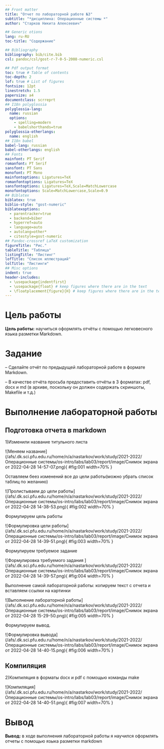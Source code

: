 ```yaml
---
## Front matter
title: "Отчет по лабораторной работе №3"
subtitle: "*дисциплина: Операционные системы *"
author: "Старков Никита Алексеевич"

## Generic otions
lang: ru-RU
toc-title: "Содержание"

## Bibliography
bibliography: bib/cite.bib
csl: pandoc/csl/gost-r-7-0-5-2008-numeric.csl

## Pdf output format
toc: true # Table of contents
toc-depth: 2
lof: true # List of figures
fontsize: 12pt
linestretch: 1.5
papersize: a4
documentclass: scrreprt
## I18n polyglossia
polyglossia-lang:
  name: russian
  options:
	- spelling=modern
	- babelshorthands=true
polyglossia-otherlangs:
  name: english
## I18n babel
babel-lang: russian
babel-otherlangs: english
## Fonts
mainfont: PT Serif
romanfont: PT Serif
sansfont: PT Sans
monofont: PT Mono
mainfontoptions: Ligatures=TeX
romanfontoptions: Ligatures=TeX
sansfontoptions: Ligatures=TeX,Scale=MatchLowercase
monofontoptions: Scale=MatchLowercase,Scale=0.9
## Biblatex
biblatex: true
biblio-style: "gost-numeric"
biblatexoptions:
  - parentracker=true
  - backend=biber
  - hyperref=auto
  - language=auto
  - autolang=other*
  - citestyle=gost-numeric
## Pandoc-crossref LaTeX customization
figureTitle: "Рис."
tableTitle: "Таблица"
listingTitle: "Листинг"
lofTitle: "Список иллюстраций"
lolTitle: "Листинги"
## Misc options
indent: true
header-includes:
  - \usepackage{indentfirst}
  - \usepackage{float} # keep figures where there are in the text
  - \floatplacement{figure}{H} # keep figures where there are in the text
---
```


# Цель работы

**Цель работы:** научиться оформлять отчёты с помощью легковесного языка разметки Markdown.

# Задание

– Сделайте отчёт по предыдущей лабораторной работе в формате Markdown.

– В качестве отчёта просьба предоставить отчёты в 3 форматах: pdf, docx и md (в архиве,
поскольку он должен содержать скриншоты, Makefile и т.д.)

# Выполнение лабораторной работы

## Подготовка отчета в markdown

1)Изменили название титульного листа

![Меняем название](/afs/.dk.sci.pfu.edu.ru/home/n/a/nastarkov/work/study/2021-2022/Операционные системы/os-intro/labs/lab03/report/image/Снимок экрана от 2022-04-28 14-57-07.png){ #fig:001 width=70% }

Оставляем беез изменений все до цели работы(можно убрать список таблиц по желанию)

![Пролистываем до цели работы](/afs/.dk.sci.pfu.edu.ru/home/n/a/nastarkov/work/study/2021-2022/Операционные системы/os-intro/labs/lab03/report/image/Снимок экрана от 2022-04-28 14-38-53.png){ #fig:002 width=70% }

Формулируем цель работы

![Формулировка цели работы](/afs/.dk.sci.pfu.edu.ru/home/n/a/nastarkov/work/study/2021-2022/Операционные системы/os-intro/labs/lab03/report/image/Снимок экрана от 2022-04-28 14-39-51.png){ #fig:003 width=70% }

Формулируем требуемое задание 

![Формулировка требуемого задания ](/afs/.dk.sci.pfu.edu.ru/home/n/a/nastarkov/work/study/2021-2022/Операционные системы/os-intro/labs/lab03/report/image/Снимок экрана от 2022-04-28 14-39-57.png){ #fig:004 width=70% }

Выполнение самой лабораторной работы: копируем текст с отчета и вставляем ссылки на картинки

![Выполнение лабораторной работы](/afs/.dk.sci.pfu.edu.ru/home/n/a/nastarkov/work/study/2021-2022/Операционные системы/os-intro/labs/lab03/report/image/Снимок экрана от 2022-04-28 15-29-50.png){ #fig:005 width=70% }

Формулируем вывод.

![Формулировка вывода](/afs/.dk.sci.pfu.edu.ru/home/n/a/nastarkov/work/study/2021-2022/Операционные системы/os-intro/labs/lab03/report/image/Снимок экрана от 2022-04-28 14-40-15.png){ #fig:006 width=70% }

## Компиляция 

2)Компиляция в форматы docx и pdf с помощью команды make

![Компиляция](/afs/.dk.sci.pfu.edu.ru/home/n/a/nastarkov/work/study/2021-2022/Операционные системы/os-intro/labs/lab03/report/image/Снимок экрана от 2022-04-28 14-40-51.png){ #fig:007 width=70% }

# Вывод

**Вывод:** в ходе выполнения лабораторной работы я научился оформлять отчеты с помощью языка разметки markdown




